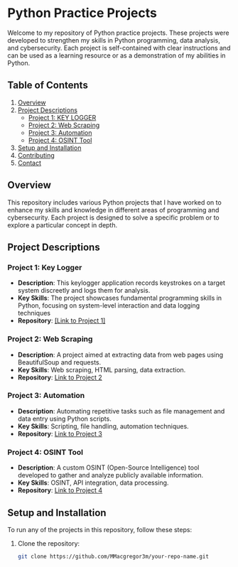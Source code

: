 # Python Practice Projects

Welcome to my repository of Python practice projects. These projects were developed to strengthen my skills in Python programming, data analysis, and cybersecurity. Each project is self-contained with clear instructions and can be used as a learning resource or as a demonstration of my abilities in Python.

## Table of Contents
1. [Overview](#overview)
2. [Project Descriptions](#project-descriptions)
   - [Project 1: KEY LOGGER](#project-1-data-analysis)
   - [Project 2: Web Scraping](#project-2-web-scraping)
   - [Project 3: Automation](#project-3-automation)
   - [Project 4: OSINT Tool](#project-4-osint-tool)
3. [Setup and Installation](#setup-and-installation)
4. [Contributing](#contributing)
5. [Contact](#contact)

## Overview

This repository includes various Python projects that I have worked on to enhance my skills and knowledge in different areas of programming and cybersecurity. Each project is designed to solve a specific problem or to explore a particular concept in depth.

## Project Descriptions

### Project 1: Key Logger
- **Description**: This keylogger application records keystrokes on a target system discreetly and logs them for analysis.
- **Key Skills**: The project showcases fundamental programming skills in Python, focusing on system-level interaction and data logging techniques
- **Repository**: [[Link to Project 1]](#)

### Project 2: Web Scraping
- **Description**: A project aimed at extracting data from web pages using BeautifulSoup and requests.
- **Key Skills**: Web scraping, HTML parsing, data extraction.
- **Repository**: [Link to Project 2](#)

### Project 3: Automation
- **Description**: Automating repetitive tasks such as file management and data entry using Python scripts.
- **Key Skills**: Scripting, file handling, automation techniques.
- **Repository**: [Link to Project 3](#)

### Project 4: OSINT Tool
- **Description**: A custom OSINT (Open-Source Intelligence) tool developed to gather and analyze publicly available information.
- **Key Skills**: OSINT, API integration, data processing.
- **Repository**: [Link to Project 4](#)

## Setup and Installation

To run any of the projects in this repository, follow these steps:

1. Clone the repository:
   ```bash
   git clone https://github.com/MMacgregor3m/your-repo-name.git
